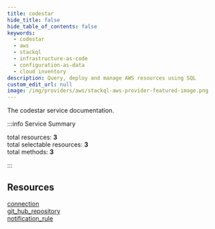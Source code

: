 ```yaml
---
title: codestar
hide_title: false
hide_table_of_contents: false
keywords:
  - codestar
  - aws
  - stackql
  - infrastructure-as-code
  - configuration-as-data
  - cloud inventory
description: Query, deploy and manage AWS resources using SQL
custom_edit_url: null
image: /img/providers/aws/stackql-aws-provider-featured-image.png
---
```


The codestar service documentation.

:::info Service Summary

<div class="row">
<div class="providerDocColumn">
<span>total resources:&nbsp;<b>3</b></span><br />
<span>total selectable resources:&nbsp;<b>3</b></span><br />
<span>total methods:&nbsp;<b>3</b></span><br />
</div>
</div>

:::

## Resources
<div class="row">
<div class="providerDocColumn">
<a href="/providers/aws/codestar/connection/">connection</a><br />
<a href="/providers/aws/codestar/git_hub_repository/">git_hub_repository</a>
</div>
<div class="providerDocColumn">
<a href="/providers/aws/codestar/notification_rule/">notification_rule</a>
</div>
</div>